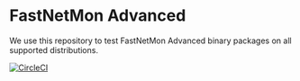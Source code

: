# FastNetMon Advanced
We use this repository to test FastNetMon Advanced binary packages on all supported distributions.

[![CircleCI](https://circleci.com/gh/FastNetMon/fastnetmon-advanced-packages/tree/main.svg?style=svg)](https://circleci.com/gh/FastNetMon/fastnetmon-advanced-packages/tree/main)  

